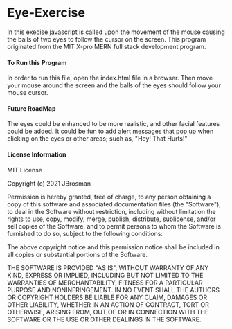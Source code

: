 # Eye-Exercise
In this execise javascript is called upon the movement of the mouse causing the balls of two eyes to follow the cursor on the screen. This program originated from the MIT X-pro MERN full stack development program.

<h4>To Run this Program</h4>
In order to run this file, open the index.html file in a browser. Then move your mouse around the screen and the balls of the eyes should follow your mouse cursor.

<h4>Future RoadMap</h4>
The eyes could be enhanced to be more realistic, and other facial features could be added. It could be fun to add alert messages that pop up when clicking on the eyes or other areas; such as, "Hey! That Hurts!"

<h4>License Information</h4>
MIT License

Copyright (c) 2021 JBrosman

Permission is hereby granted, free of charge, to any person obtaining a copy of this software and associated documentation files (the "Software"), to deal in the Software without restriction, including without limitation the rights to use, copy, modify, merge, publish, distribute, sublicense, and/or sell copies of the Software, and to permit persons to whom the Software is furnished to do so, subject to the following conditions:

The above copyright notice and this permission notice shall be included in all copies or substantial portions of the Software.

THE SOFTWARE IS PROVIDED "AS IS", WITHOUT WARRANTY OF ANY KIND, EXPRESS OR IMPLIED, INCLUDING BUT NOT LIMITED TO THE WARRANTIES OF MERCHANTABILITY, FITNESS FOR A PARTICULAR PURPOSE AND NONINFRINGEMENT. IN NO EVENT SHALL THE AUTHORS OR COPYRIGHT HOLDERS BE LIABLE FOR ANY CLAIM, DAMAGES OR OTHER LIABILITY, WHETHER IN AN ACTION OF CONTRACT, TORT OR OTHERWISE, ARISING FROM, OUT OF OR IN CONNECTION WITH THE SOFTWARE OR THE USE OR OTHER DEALINGS IN THE SOFTWARE.
